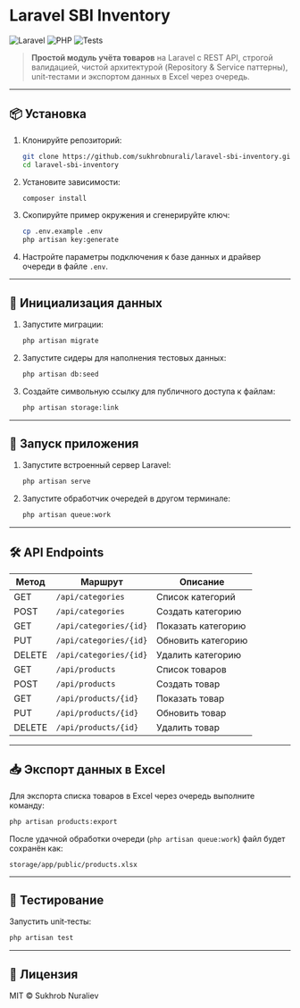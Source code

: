 # Laravel SBI Inventory

![Laravel](https://img.shields.io/badge/Laravel-10.x-red) ![PHP](https://img.shields.io/badge/PHP-^8.1-blue) ![Tests](https://img.shields.io/badge/tests-coverage-green)

> **Простой модуль учёта товаров** на Laravel с REST API, строгой валидацией, чистой архитектурой (Repository & Service паттерны), unit‑тестами и экспортом данных в Excel через очередь.

---

## 📦 Установка

1. Клонируйте репозиторий:
   ```bash
   git clone https://github.com/sukhrobnurali/laravel-sbi-inventory.git
   cd laravel-sbi-inventory
   ```
2. Установите зависимости:
   ```bash
   composer install
   ```
3. Скопируйте пример окружения и сгенерируйте ключ:
   ```bash
   cp .env.example .env
   php artisan key:generate
   ```
4. Настройте параметры подключения к базе данных и драйвер очереди в файле `.env`.

---

## 🔧 Инициализация данных

1. Запустите миграции:
   ```bash
   php artisan migrate
   ```
2. Запустите сидеры для наполнения тестовых данных:
   ```bash
   php artisan db:seed
   ```
3. Создайте символьную ссылку для публичного доступа к файлам:
   ```bash
   php artisan storage:link
   ```

---

## 🚀 Запуск приложения

1. Запустите встроенный сервер Laravel:
   ```bash
   php artisan serve
   ```
2. Запустите обработчик очередей в другом терминале:
   ```bash
   php artisan queue:work
   ```

---

## 🛠 API Endpoints

| Метод | Маршрут                   | Описание                  |
|-------|---------------------------|---------------------------|
| GET   | `/api/categories`         | Список категорий          |
| POST  | `/api/categories`         | Создать категорию         |
| GET   | `/api/categories/{id}`    | Показать категорию        |
| PUT   | `/api/categories/{id}`    | Обновить категорию        |
| DELETE| `/api/categories/{id}`    | Удалить категорию         |
| GET   | `/api/products`           | Список товаров            |
| POST  | `/api/products`           | Создать товар             |
| GET   | `/api/products/{id}`      | Показать товар            |
| PUT   | `/api/products/{id}`      | Обновить товар            |
| DELETE| `/api/products/{id}`      | Удалить товар             |

---

## 📥 Экспорт данных в Excel

Для экспорта списка товаров в Excel через очередь выполните команду:
```bash
php artisan products:export
```

После удачной обработки очереди (`php artisan queue:work`) файл будет сохранён как:
```
storage/app/public/products.xlsx
```

---

## 🧪 Тестирование

Запустить unit‑тесты:
```bash
php artisan test
```

---

## 📖 Лицензия

MIT © Sukhrob Nuraliev

